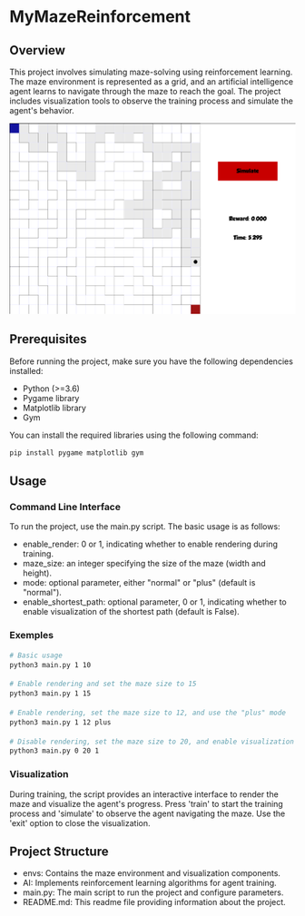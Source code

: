 # MyMazeReinforcement

## Overview

This project involves simulating maze-solving using reinforcement learning. The maze environment is represented as a grid, and an artificial intelligence agent learns to navigate through the maze to reach the goal. The project includes visualization tools to observe the training process and simulate the agent's behavior.

![Nom de l'image](exemple.png)

## Prerequisites

Before running the project, make sure you have the following dependencies installed:

- Python (>=3.6)
- Pygame library
- Matplotlib library
- Gym

You can install the required libraries using the following command:

```bash
pip install pygame matplotlib gym
```

## Usage

### Command Line Interface

To run the project, use the main.py script. The basic usage is as follows:
- enable_render: 0 or 1, indicating whether to enable rendering during training.
- maze_size: an integer specifying the size of the maze (width and height).
- mode: optional parameter, either "normal" or "plus" (default is "normal").
- enable_shortest_path: optional parameter, 0 or 1, indicating whether to enable visualization of the shortest path (default is False).

### Exemples
```bash
# Basic usage
python3 main.py 1 10

# Enable rendering and set the maze size to 15
python3 main.py 1 15

# Enable rendering, set the maze size to 12, and use the "plus" mode
python3 main.py 1 12 plus

# Disable rendering, set the maze size to 20, and enable visualization of the shortest path
python3 main.py 0 20 1
```

### Visualization
During training, the script provides an interactive interface to render the maze and visualize the agent's progress.
Press 'train' to start the training process and 'simulate' to observe the agent navigating the maze. Use the 'exit' option to close the visualization.

## Project Structure

- envs: Contains the maze environment and visualization components.
- AI: Implements reinforcement learning algorithms for agent training.
- main.py: The main script to run the project and configure parameters.
- README.md: This readme file providing information about the project.

